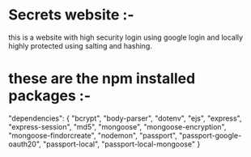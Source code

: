 # Secrets website :- 
 
 this is a website with high security login using google login and locally highly protected using salting and hashing.  
 
 
 # these are the npm installed packages :-
 
 "dependencies": {
    "bcrypt",
    "body-parser",
    "dotenv",
    "ejs",
    "express",
    "express-session",
    "md5",
    "mongoose",
    "mongoose-encryption",
    "mongoose-findorcreate",
    "nodemon",
    "passport",
    "passport-google-oauth20",
    "passport-local",
    "passport-local-mongoose"
  }
